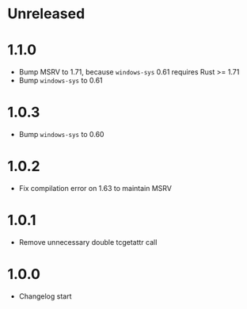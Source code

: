 # Unreleased

# 1.1.0

* Bump MSRV to 1.71, because `windows-sys` 0.61 requires Rust >= 1.71
* Bump `windows-sys` to 0.61

# 1.0.3

* Bump `windows-sys` to 0.60

# 1.0.2

* Fix compilation error on 1.63 to maintain MSRV

# 1.0.1

* Remove unnecessary double tcgetattr call

# 1.0.0

* Changelog start
